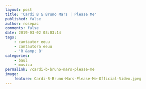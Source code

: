 ```yaml
---
layout: post
title: 'Cardi B & Bruno Mars | Please Me'
published: false
author: rosepac
comments: false
date: 2019-03-02 03:03:14
tags:
    - cantautor eeuu
    - cantautora eeuu
    - 'R &amp; B'
categories:
    - baul
    - musica
permalink: /cardi-b-bruno-mars-please-me
image:
    feature: Cardi-B-Bruno-Mars-Please-Me-Official-Video.jpeg
---
```

